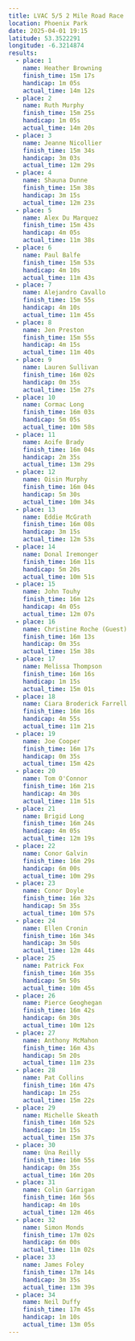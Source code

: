 ```yaml
---
title: LVAC 5/5 2 Mile Road Race
location: Phoenix Park
date: 2025-04-01 19:15
latitude: 53.3522291
longitude: -6.3214874
results:
  - place: 1
    name: Heather Browning
    finish_time: 15m 17s
    handicap: 1m 05s
    actual_time: 14m 12s
  - place: 2
    name: Ruth Murphy
    finish_time: 15m 25s
    handicap: 1m 05s
    actual_time: 14m 20s
  - place: 3
    name: Jeanne Nicollier
    finish_time: 15m 34s
    handicap: 3m 03s
    actual_time: 12m 29s
  - place: 4
    name: Shauna Dunne
    finish_time: 15m 38s
    handicap: 3m 15s
    actual_time: 12m 23s
  - place: 5
    name: Alex Du Marquez
    finish_time: 15m 43s
    handicap: 4m 05s
    actual_time: 11m 38s
  - place: 6
    name: Paul Balfe
    finish_time: 15m 53s
    handicap: 4m 10s
    actual_time: 11m 43s
  - place: 7
    name: Alejandro Cavallo 
    finish_time: 15m 55s
    handicap: 4m 10s
    actual_time: 11m 45s
  - place: 8
    name: Jen Preston
    finish_time: 15m 55s
    handicap: 4m 15s
    actual_time: 11m 40s
  - place: 9
    name: Lauren Sullivan
    finish_time: 16m 02s
    handicap: 0m 35s
    actual_time: 15m 27s
  - place: 10
    name: Cormac Long
    finish_time: 16m 03s
    handicap: 5m 05s
    actual_time: 10m 58s
  - place: 11
    name: Aoife Brady
    finish_time: 16m 04s
    handicap: 2m 35s
    actual_time: 13m 29s
  - place: 12
    name: Oisin Murphy
    finish_time: 16m 04s
    handicap: 5m 30s
    actual_time: 10m 34s
  - place: 13
    name: Eddie McGrath
    finish_time: 16m 08s
    handicap: 3m 15s
    actual_time: 12m 53s
  - place: 14
    name: Donal Iremonger
    finish_time: 16m 11s
    handicap: 5m 20s
    actual_time: 10m 51s
  - place: 15
    name: John Touhy
    finish_time: 16m 12s
    handicap: 4m 05s
    actual_time: 12m 07s
  - place: 16
    name: Christine Roche (Guest)
    finish_time: 16m 13s
    handicap: 0m 35s
    actual_time: 15m 38s
  - place: 17
    name: Melissa Thompson
    finish_time: 16m 16s
    handicap: 1m 15s
    actual_time: 15m 01s
  - place: 18
    name: Ciara Broderick Farrell
    finish_time: 16m 16s
    handicap: 4m 55s
    actual_time: 11m 21s
  - place: 19
    name: Joe Cooper
    finish_time: 16m 17s
    handicap: 0m 35s
    actual_time: 15m 42s 
  - place: 20
    name: Tom O'Connor
    finish_time: 16m 21s
    handicap: 4m 30s
    actual_time: 11m 51s
  - place: 21
    name: Brigid Long 
    finish_time: 16m 24s
    handicap: 4m 05s
    actual_time: 12m 19s
  - place: 22
    name: Conor Galvin
    finish_time: 16m 29s
    handicap: 6m 00s
    actual_time: 10m 29s
  - place: 23
    name: Conor Doyle 
    finish_time: 16m 32s
    handicap: 5m 35s
    actual_time: 10m 57s
  - place: 24
    name: Ellen Cronin
    finish_time: 16m 34s
    handicap: 3m 50s
    actual_time: 12m 44s
  - place: 25
    name: Patrick Fox
    finish_time: 16m 35s
    handicap: 5m 50s
    actual_time: 10m 45s
  - place: 26
    name: Pierce Geoghegan
    finish_time: 16m 42s
    handicap: 6m 30s
    actual_time: 10m 12s
  - place: 27
    name: Anthony McMahon
    finish_time: 16m 43s
    handicap: 5m 20s
    actual_time: 11m 23s
  - place: 28
    name: Pat Collins
    finish_time: 16m 47s
    handicap: 1m 25s
    actual_time: 15m 22s
  - place: 29
    name: Michelle Skeath
    finish_time: 16m 52s
    handicap: 1m 15s
    actual_time: 15m 37s
  - place: 30
    name: Úna Reilly
    finish_time: 16m 55s
    handicap: 0m 35s
    actual_time: 16m 20s
  - place: 31
    name: Colin Garrigan
    finish_time: 16m 56s
    handicap: 4m 10s
    actual_time: 12m 46s
  - place: 32
    name: Simon Monds
    finish_time: 17m 02s
    handicap: 6m 00s
    actual_time: 11m 02s 
  - place: 33
    name: James Foley
    finish_time: 17m 14s
    handicap: 3m 35s
    actual_time: 13m 39s   
  - place: 34
    name: Neil Duffy
    finish_time: 17m 45s
    handicap: 1m 10s
    actual_time: 13m 05s 
---
```


